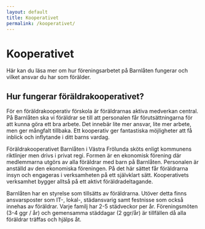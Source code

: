 ```yaml
---
layout: default
title: Kooperativet
permalink: /kooperativet/
---
```

# Kooperativet
Här kan du läsa mer om hur föreningsarbetet på Barnlåten fungerar och vilket ansvar du har som förälder.

## Hur fungerar föräldrakooperativet? 
För en föräldrakooperativ förskola är föräldrarnas aktiva medverkan central. På Barnlåten ska vi föräldrar se till att personalen 
får förutsättningarna för att kunna göra ett bra arbete. Det innebär lite mer ansvar, lite mer arbete, men ger mångfalt tillbaka. 
Ett kooperativ ger fantastiska möjligheter att få inblick och inflytande i ditt barns vardag.

Föräldrakooperativet Barnlåten i Västra Frölunda sköts enligt kommunens riktlinjer men drivs i privat regi. Formen är en ekonomisk 
förening där medlemmarna utgörs av alla föräldrar med barn på Barnlåten. Personalen är anställd av den ekonomiska föreningen. På 
det här sättet får föräldrarna insyn och engageras i verksamheten på ett självklart sätt. Kooperativets verksamhet bygger alltså på 
ett aktivt föräldradeltagande.

Barnlåten har en styrelse som tillsätts av föräldrarna. Utöver detta finns ansvarsposter som IT-, lokal-, städansvarig samt festnisse 
som också innehas av föräldrar. Varje familj har 2-5 städveckor per år. Föreningsmöten (3-4 ggr / år) och gemensamma 
städdagar (2 ggr/år) är tillfällen då alla föräldrar träffas och hjälps åt.
